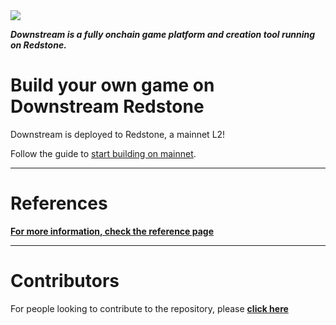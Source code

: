 
<img src="tutorial/images/header.png">

___Downstream is a fully onchain game platform and creation tool running on Redstone.___


# Build your own game on Downstream Redstone

Downstream is deployed to Redstone, a mainnet L2!

Follow the guide to [start building on mainnet](./tutorial/README.md).

------------------------------------
    
# References
__[For more information, check the reference page](/tutorial/REFERENCE.md)__

------------------------------------

# Contributors

For people looking to contribute to the repository, please __[click here](./CONTRIBUTORS.md)__
